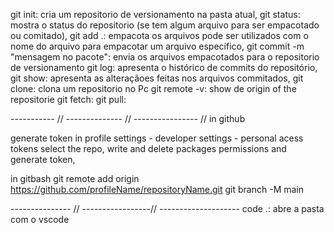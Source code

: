 git init: cria um repositorio de versionamento na pasta atual,
git status: mostra o status do repositorio (se tem algum arquivo para ser empacotado ou comitado),
git add .: empacota os arquivos pode ser utilizados com o nome do arquivo para empacotar um arquivo específico,
git commit -m "mensagem no pacote": envia os arquivos empacotados para o repositorio de versionamento
git log: apresenta o histórico de commits do repositório,
git show: apresenta as alteraçãoes feitas nos arquivos commitados,
git clone: clona um repositorio no Pc
git remote -v: show de origin of the repositorie
git fetch:
git pull:

----------- // -------------- // ---------------- //
in github 

generate token in profile settings - developer settings - personal acess tokens
select the repo, write and delete packages permissions and generate token,

in gitbash 
git remote add origin https://github.com/profileName/repositoryName.git
git branch -M main

--------------- // -----------------// --------------------
code .: abre a pasta com o vscode
